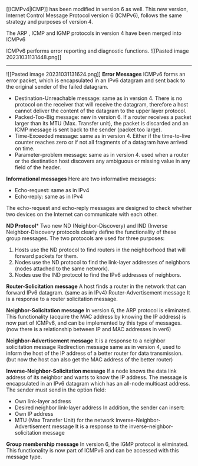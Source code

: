 [[ICMPv4|ICMP]] has been modified in version 6 as well. This new version, Internet Control Message Protocol version 6 (ICMPv6), follows the same strategy and purposes of version 4. 

The ARP , ICMP and IGMP protocols in version 4 have been merged into ICMPv6

ICMPv6 performs error reporting and diagnostic functions.
![[Pasted image 20231031131448.png]]

***
![[Pasted image 20231031131624.png]]
**Error Messages**
ICMPv6 forms an error packet, which is encapsulated in an IPv6 datagram and sent back to the original sender of the failed datagram.
* Destination-Unreachable message: same as in version 4. There is no protocol on the receiver that will receive the datagram, therefore a host cannot deliver the content of the datagram to the upper layer protocol.
* Packed-Too-Big message: new in version 6. If a router receives a packet larger than its MTU (Max. Transfer unit), the packet is discarded and an ICMP message is sent back to the sender (packet too large).
* Time-Exceeded message: same as in version 4. Either if the time-to-live counter reaches zero or if not all fragments of a datagram have arrived on time.
* Parameter-problem message: same as in version 4. used when a router or the destination host discovers any ambiguous or missing value in any field of the header.

**Informational messages**
Here are two informative messages:
* Echo-request: same as in IPv4
* Echo-reply: same as in IPv4

The echo-request and echo-reply messages are designed to check whether two devices on the Internet can communicate with each other.

**ND Protocol***
Two new ND (Neighbor-Discovery) and IND (Inverse Neighbor-Discovery protocols clearly define the functionality of these group messages. The two protocols are used for three purposes:
1. Hosts use the ND protocol to find routers in the neighborhood that will forward packets for them.
2. Nodes use the ND protocol to find the link-layer addresses of neighbors (nodes attached to the same network).
3. Nodes use the IND protocol to find the IPv6 addresses of neighbors. 


**Router-Solicitation message**
A host finds a router in the network that can forward IPv6 datagram. (same as in IPv4)
Router-Advertisement message
It is a response to a router solicitation message.

**Neighbor-Solicitation message**
In version 6, the ARP protocol is eliminated. This functionality (acquire the MAC address by knowing the IP address) is now part of ICMPv6, and can be implemented by this type of messages. (now there is a relationship between IP and MAC addresses in ver6) 

**Neighbor-Advertisement message** It is a response to a neighbor solicitation message Redirection message same as in version 4, used to inform the host of the IP address of a better router for data transmission. (but now the host can also get the MAC address of the better router) 

**Inverse-Neighbor-Solicitation message**
If a node knows the data link address of its neighbor and wants to know the IP address. The message is encapsulated in an IPv6 datagram which has an all-node multicast address. The sender must send in the option field:
* Own link-layer address
* Desired neighbor link-layer address In addition, the sender can insert:
* Own IP address
* MTU (Max Transfer Unit) for the network Inverse-Neighbor-Advertisement message It is a response to the inverse-neighbor-solicitation message 

**Group membership message**
In version 6, the IGMP protocol is eliminated. This functionality is now part of ICMPv6 and can be accessed with this message type.